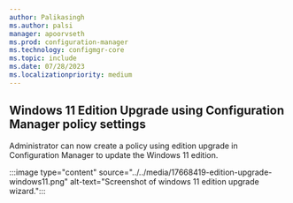```yaml
---
author: Palikasingh
ms.author: palsi
manager: apoorvseth
ms.prod: configuration-manager
ms.technology: configmgr-core
ms.topic: include
ms.date: 07/28/2023
ms.localizationpriority: medium
---
```


## <a name="bkmk_Editionupgrade"></a> Windows 11 Edition Upgrade using Configuration Manager policy settings

<!--17668419-->
Administrator can now create a policy using edition upgrade in Configuration Manager to update the Windows 11 edition.  

:::image type="content" source="../../media/17668419-edition-upgrade-windows11.png" alt-text="Screenshot of windows 11 edition upgrade wizard.":::

